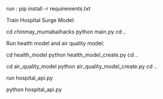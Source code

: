 run : pip install -r requirements.txt


Train Hospital Surge Model: 

cd chinmay_mumabaihacks
python main.py
cd ..

Run health model and air quality model:

cd health_model
python health_model_create.py
cd ..

cd air_quality_model
python air_quality_model_create.py
cd ..

run hospital_api.py

python hospital_api.py

